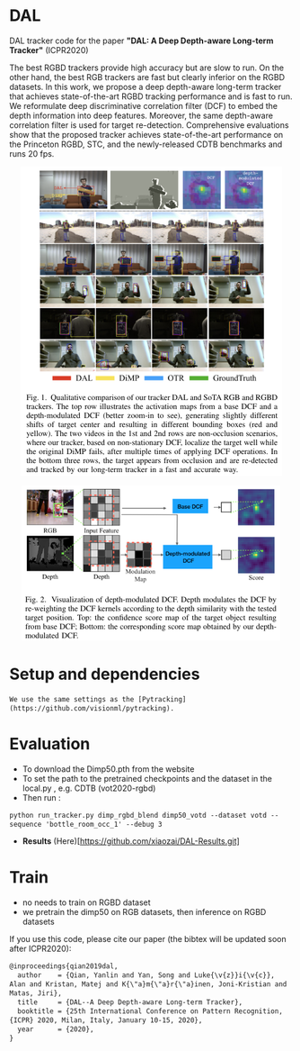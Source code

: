 # DAL
DAL tracker code for the paper
  **"DAL: A Deep Depth-aware Long-term Tracker"** (ICPR2020)

The best RGBD trackers provide high accuracy but are slow to run. On the other hand, the best RGB trackers are fast but clearly inferior on the RGBD datasets. In this work, we propose a deep depth-aware long-term tracker that achieves state-of-the-art RGBD tracking performance and is fast to run. We reformulate deep discriminative correlation filter (DCF) to embed the depth information into deep features. Moreover, the same depth-aware correlation filter is used for target re-detection. Comprehensive evaluations show that the proposed tracker achieves state-of-the-art performance on the Princeton RGBD, STC, and the newly-released CDTB benchmarks and runs 20 fps.

<p align="center">
  <img src="readme_imgs/fig01_dal.png" />
</p>

<p align="center">
  <img src="readme_imgs/fig02_dal.png" />
</p>

# Setup and dependencies
```
We use the same settings as the [Pytracking](https://github.com/visionml/pytracking).
```
# Evaluation
- To download the Dimp50.pth from the website
- To set the path to the pretrained checkpoints and the dataset in the local.py , e.g. CDTB (vot2020-rgbd)
- Then run :
```
python run_tracker.py dimp_rgbd_blend dimp50_votd --dataset votd --sequence 'bottle_room_occ_1' --debug 3
```
- **Results** (Here)[https://github.com/xiaozai/DAL-Results.git]

# Train
- no needs to train on RGBD dataset
- we pretrain the dimp50 on RGB datasets, then inference on RGBD datasets

If you use this code, please cite our paper (the bibtex will be updated soon after ICPR2020):
```
@inproceedings{qian2019dal,
  author    = {Qian, Yanlin and Yan, Song and Luke{\v{z}}i{\v{c}}, Alan and Kristan, Matej and K{\"a}m{\"a}r{\"a}inen, Joni-Kristian and Matas, Jiri},
  title     = {DAL--A Deep Depth-aware Long-term Tracker},
  booktitle = {25th International Conference on Pattern Recognition, {ICPR} 2020, Milan, Italy, January 10-15, 2020},
  year      = {2020},
}
```
